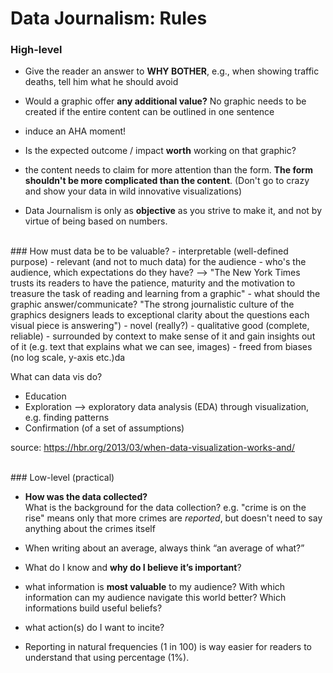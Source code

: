 # Data Journalism: Rules


### High-level

- Give the reader an answer to **WHY BOTHER**, e.g., when showing traffic deaths, tell him what he should avoid

-  Would a graphic offer **any additional value?** No graphic needs to be created if the entire content can be outlined in one sentence

- induce an AHA moment!

- Is the expected outcome / impact **worth** working on that graphic?

- the content needs to claim for more attention than the form. **The form shouldn't be more complicated than the content**. (Don't go to crazy and show your data in wild innovative visualizations)

- Data Journalism is only as **objective** as you strive to make it, and not by virtue of being based on numbers.

<br>
### How must data be to be valuable?
- interpretable (well-defined purpose)
- relevant (and not to much data) for the audience
  - who's the audience, which expectations do they have? --> "The New York Times trusts its readers to have the patience, maturity and the motivation to treasure the task of reading and learning from a graphic"
  - what should the graphic answer/communicate? "The strong journalistic culture of the graphics designers leads to exceptional clarity about the questions each visual piece is answering")
- novel (really?)
- qualitative good (complete, reliable)
- surrounded by context to make sense of it and gain insights out of it (e.g. text that explains what we can see, images)
- freed from biases (no log scale, y-axis etc.)da

What can data vis do?
- Education
- Exploration --> exploratory data analysis (EDA) through visualization, e.g. finding patterns
- Confirmation (of a set of assumptions)

source: https://hbr.org/2013/03/when-data-visualization-works-and/





<br>
### Low-level (practical)

-  **How was the data collected?** <br>
What is the background for the data collection? e.g. "crime is on the rise" means only that more crimes are *reported*, but doesn't need to say anything about the crimes itself

- When writing about an average, always think “an average of what?”

- What do I know and **why do I believe it’s important**?

- what information is **most valuable** to my audience? With which information can my audience navigate this world better? Which informations build useful beliefs?

- what action(s) do I want to incite?

- Reporting in natural frequencies (1 in 100) is way easier for readers to understand that using percentage (1%).


